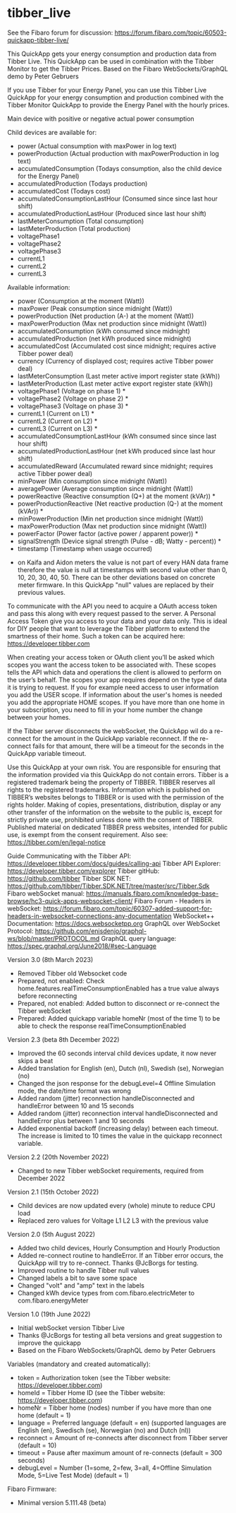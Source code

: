 # tibber_live

See the Fibaro forum for discussion: https://forum.fibaro.com/topic/60503-quickapp-tibber-live/

This QuickApp gets your energy consumption and production data from Tibber Live. 
This QuickApp can be used in combination with the Tibber Monitor to get the Tibber Prices. 
Based on the Fibaro WebSockets/GraphQL demo by Peter Gebruers 
 
If you use Tibber for your Energy Panel, you can use this Tibber Live QuickApp for your energy consumption and production combined with the Tibber Monitor QuickApp to provide the Energy Panel with the hourly prices. 

Main device with positive or negative actual power consumption
 
Child devices are available for:
- power (Actual consumption with maxPower in log text)
- powerProduction (Actual production with maxPowerProduction in log text)
- accumulatedConsumption (Todays consumption, also the child device for the Energy Panel)
- accumulatedProduction (Todays production)
- accumulatedCost (Todays cost)
- accumulatedConsumptionLastHour (Consumed since since last hour shift)
- accumulatedProductionLastHour (Produced since last hour shift)
- lastMeterConsumption (Total consumption)
- lastMeterProduction (Total production)
- voltagePhase1
- voltagePhase2
- voltagePhase3
- currentL1
- currentL2
- currentL3
 
 
Available information: 
- power (Consumption at the moment (Watt))
- maxPower (Peak consumption since midnight (Watt))
- powerProduction (Net production (A-) at the moment (Watt))
- maxPowerProduction (Max net production since midnight (Watt))
- accumulatedConsumption (kWh consumed since midnight)
- accumulatedProduction (net kWh produced since midnight)
- accumulatedCost (Accumulated cost since midnight; requires active Tibber power deal)
- currency (Currency of displayed cost; requires active Tibber power deal)
- lastMeterConsumption (Last meter active import register state (kWh))
- lastMeterProduction (Last meter active export register state (kWh))
- voltagePhase1 (Voltage on phase 1) *
- voltagePhase2 (Voltage on phase 2) *
- voltagePhase3 (Voltage on phase 3) *
- currentL1 (Current on L1) *
- currentL2 (Current on L2) *
- currentL3 (Current on L3) *
- accumulatedConsumptionLastHour (kWh consumed since since last hour shift)
- accumulatedProductionLastHour (net kWh produced since last hour shift)
- accumulatedReward (Accumulated reward since midnight; requires active Tibber power deal)
- minPower (Min consumption since midnight (Watt))
- averagePower (Average consumption since midnight (Watt))
- powerReactive (Reactive consumption (Q+) at the moment (kVAr)) *
- powerProductionReactive (Net reactive production (Q-) at the moment (kVAr)) *
- minPowerProduction (Min net production since midnight (Watt))
- maxPowerProduction (Max net production since midnight (Watt))
- powerFactor (Power factor (active power / apparent power)) *
- signalStrength (Device signal strength (Pulse - dB; Watty - percent)) *
- timestamp (Timestamp when usage occurred)
* on Kaifa and Aidon meters the value is not part of every HAN data frame therefore the value is null at timestamps with second value other than 0, 10, 20, 30, 40, 50. There can be other deviations based on concrete meter firmware. In this QuickApp "null" values are replaced by their previous values. 
 
To communicate with the API you need to acquire a OAuth access token and pass this along with every request passed to the server.
A Personal Access Token give you access to your data and your data only. 
This is ideal for DIY people that want to leverage the Tibber platform to extend the smartness of their home. 
Such a token can be acquired here: https://developer.tibber.com
 
When creating your access token or OAuth client you’ll be asked which scopes you want the access token to be associated with. 
These scopes tells the API which data and operations the client is allowed to perform on the user’s behalf. 
The scopes your app requires depend on the type of data it is trying to request. 
If you for example need access to user information you add the USER scope. 
If information about the user's homes is needed you add the appropriate HOME scopes.
If you have more than one home in your subscription, you need to fill in your home number the change between your homes. 

If the Tibber server disconnects the webSocket, the QuickApp wil do a re-connect for the amount in the QuickApp variable reconnect. 
If the re-connect fails for that amount, there will be a timeout for the seconds in the QuickApp variable timeout. 

Use this QuickApp at your own risk. You are responsible for ensuring that the information provided via this QuickApp do not contain errors. 
Tibber is a registered trademark being the property of TIBBER. TIBBER reserves all rights to the registered trademarks.
Information which is published on TIBBER’s websites belongs to TIBBER or is used with the permission of the rights holder. 
Making of copies, presentations, distribution, display or any other transfer of the information on the website to the public is, except for strictly private use, prohibited unless done with the consent of TIBBER. 
Published material on dedicated TIBBER press websites, intended for public use, is exempt from the consent requirement.
Also see: https://tibber.com/en/legal-notice

Guide Communicating with the Tibber API: https://developer.tibber.com/docs/guides/calling-api
Tibber API Explorer: https://developer.tibber.com/explorer
Tibber gitHub: https://github.com/tibber
Tibber SDK NET: https://github.com/tibber/Tibber.SDK.NET/tree/master/src/Tibber.Sdk
Fibaro webSocket manual: https://manuals.fibaro.com/knowledge-base-browse/hc3-quick-apps-websocket-client/
Fibaro Forum - Headers in webSocket: https://forum.fibaro.com/topic/60307-added-support-for-headers-in-websocket-connections-any-documentation
WebSocket++ Documentation: https://docs.websocketpp.org
GraphQL over WebSocket Protocol: https://github.com/enisdenjo/graphql-ws/blob/master/PROTOCOL.md
GraphQL query language: https://spec.graphql.org/June2018/#sec-Language

Version 3.0 (8th March 2023)
- Removed Tibber old Websocket code
- Prepared, not enabled: Check home.features.realTimeConsumptionEnabled has a true value always before reconnecting
- Prepared, not enabled: Added button to disconnect or re-connect the Tibber webSocket
- Prepared: Added quickapp variable homeNr (most of the time 1) to be able to check the response realTimeConsumptionEnabled

Version 2.3 (beta 8th December 2022)
- Improved the 60 seconds interval child devices update, it now never skips a beat
- Added translation for English (en), Dutch (nl), Swedish (se), Norwegian (no)
- Changed the json response for the debugLevel=4 Offline Simulation mode, the date/time format was wrong
- Added random (jitter) reconnection handleDisconnected and handleError between 10 and 15 seconds
- Added random (jitter) reconnection interval handleDisconnected and handleError plus between 1 and 10 seconds
- Added exponential backoff (increasing delay) between each timeout. The increase is limited to 10 times the value in the quickapp reconnect variable. 

Version 2.2 (20th November 2022)
- Changed to new Tibber webSocket requirements, required from December 2022

Version 2.1 (15th October 2022)
- Child devices are now updated every (whole) minute to reduce CPU load
- Replaced zero values for Voltage L1 L2 L3 with the previous value

Version 2.0 (5th August 2022)
- Added two child devices, Hourly Consumption and Hourly Production
- Added re-connect routine to handleError. If an Tibber error occurs, the QuickApp will try to re-connect. Thanks @JcBorgs for testing. 
- Improved routine to handle Tibber null values 
- Changed labels a bit to save some space
- Changed "volt" and "amp" text in the labels
- Changed kWh device types from com.fibaro.electricMeter to com.fibaro.energyMeter

Version 1.0 (19th June 2022)
- Initial webSocket version Tibber Live
- Thanks @JcBorgs for testing all beta versions and great suggestion to improve the quickapp
- Based on the Fibaro WebSockets/GraphQL demo by Peter Gebruers 

Variables (mandatory and created automatically): 
- token = Authorization token (see the Tibber website: https://developer.tibber.com)
- homeId = Tibber Home ID (see the Tibber website: https://developer.tibber.com)
- homeNr = Tibber home (nodes) number if you have more than one home (default = 1)
- language = Preferred language (default = en) (supported languages are English (en), Swedisch (se), Norwegian (no) and Dutch (nl))
- reconnect = Amount of re-connects after disconnect from Tibber server (default = 10)
- timeout = Pause after maximum amount of re-connects (default = 300 seconds)
- debugLevel = Number (1=some, 2=few, 3=all, 4=Offline Simulation Mode, 5=Live Test Mode) (default = 1)
 
Fibaro Firmware:
- Minimal version 5.111.48 (beta)
